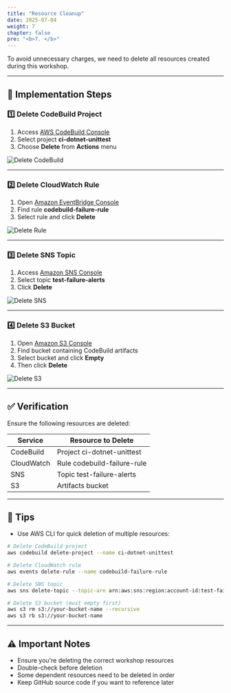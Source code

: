 ```yaml
---
title: "Resource Cleanup"
date: 2025-07-04
weight: 7
chapter: false
pre: "<b>7. </b>"
---
```


To avoid unnecessary charges, we need to delete all resources created during this workshop.

---

## 🔧 Implementation Steps

### 1️⃣ Delete CodeBuild Project

1. Access [AWS CodeBuild Console](https://console.aws.amazon.com/codebuild)
2. Select project **ci-dotnet-unittest**
3. Choose **Delete** from **Actions** menu

![Delete CodeBuild](/aws-workshop-demo/images/7-cleanup/delete-codebuild.png)

---

### 2️⃣ Delete CloudWatch Rule

1. Open [Amazon EventBridge Console](https://console.aws.amazon.com/events)
2. Find rule **codebuild-failure-rule**
3. Select rule and click **Delete**

![Delete Rule](/aws-workshop-demo/images/7-cleanup/delete-rule.png)

---

### 3️⃣ Delete SNS Topic

1. Access [Amazon SNS Console](https://console.aws.amazon.com/sns)
2. Select topic **test-failure-alerts**
3. Click **Delete**

![Delete SNS](/aws-workshop-demo/images/7-cleanup/delete-sns.png)

---

### 4️⃣ Delete S3 Bucket

1. Open [Amazon S3 Console](https://s3.console.aws.amazon.com)
2. Find bucket containing CodeBuild artifacts
3. Select bucket and click **Empty**
4. Then click **Delete**

![Delete S3](/aws-workshop-demo/images/7-cleanup/delete-s3.png)

---

## ✅ Verification

Ensure the following resources are deleted:

| Service | Resource to Delete |
|---------|-------------------|
| CodeBuild | Project ci-dotnet-unittest |
| CloudWatch | Rule codebuild-failure-rule |
| SNS | Topic test-failure-alerts |
| S3 | Artifacts bucket |

---

## 🧠 Tips

- Use AWS CLI for quick deletion of multiple resources:

```bash
# Delete CodeBuild project
aws codebuild delete-project --name ci-dotnet-unittest

# Delete CloudWatch rule
aws events delete-rule --name codebuild-failure-rule

# Delete SNS topic
aws sns delete-topic --topic-arn arn:aws:sns:region:account-id:test-failure-alerts

# Delete S3 bucket (must empty first)
aws s3 rm s3://your-bucket-name --recursive
aws s3 rb s3://your-bucket-name
```

---

## ⚠️ Important Notes

- Ensure you're deleting the correct workshop resources
- Double-check before deletion
- Some dependent resources need to be deleted in order
- Keep GitHub source code if you want to reference later
